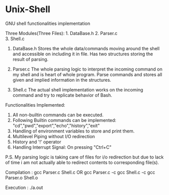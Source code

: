 # Unix-Shell
GNU shell functionalities implementation

Three Modules(Three Files):
        1. DataBase.h 
        2. Parser.c    
        3. Shell.c
        
1. DataBase.h
Stores the whole data/commands moving around the shell and accessible on including it in file.
Has two structures storing the result of parsing.

2. Parser.c
The whole parsing logic to interpret the incoming command on my shell and is heart of whole program.
Parse commands and stores all given and implied information in the structures.

3. Shell.c
The actual shell implementation works on the incoming command and try to replicate behavior of Bash.

Functionalities Implemented:
1. All non-builtin commands can be executed.
2. Following Builtin commands can be implemented:
        "cd","pwd","export","echo","history","exit"
3. Handling of environment variables to store and print them.
4. Multilevel Piping without I/O redirection
5. History and '!' operator
6. Handling Interrupt Signal: On pressing "Ctrl+C" 

P.S.
My parsing logic is taking care of files for i/o redirection but due to lack of time i am not actually able to redirect contents to corresponding file(s).

Compilation : 
        gcc Parser.c Shell.c
        OR
        gcc Parser.c -c
        gcc Shell.c -c
        gcc Parser.o Shell.o

Execution : ./a.out 

